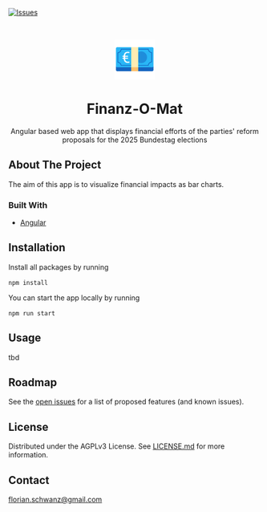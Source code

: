 [![Issues](https://img.shields.io/github/issues/florianschwanz/finanz-o-mat)](https://github.com/florianschwanz/finanz-o-mat/issues)

<br />
<p align="center">
  <a href="https://github.com/florianschwanz/finanz-o-mat">
    <img src="./logo.png" alt="Logo" height="80">
  </a>

  <h1 align="center">Finanz-O-Mat</h1>

  <p align="center">
    Angular based web app that displays financial efforts of the parties' reform proposals for the 2025 Bundestag elections
  </p>
</p>

## About The Project

The aim of this app is to visualize financial impacts as bar charts.

### Built With

* [Angular](https://angular.io/)

## Installation

Install all packages by running

```
npm install
```

You can start the app locally by running

```
npm run start
```

## Usage

tbd

## Roadmap

See the [open issues](https://github.com/florianschwanz/finanz-o-mat/issues) for a list of proposed features (and
known issues).

## License

Distributed under the AGPLv3 License. See [LICENSE.md](./LICENSE.md) for more information.

## Contact

florian.schwanz@gmail.com

